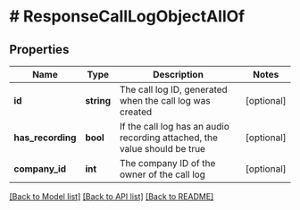 # # ResponseCallLogObjectAllOf

## Properties

Name | Type | Description | Notes
------------ | ------------- | ------------- | -------------
**id** | **string** | The call log ID, generated when the call log was created | [optional]
**has_recording** | **bool** | If the call log has an audio recording attached, the value should be true | [optional]
**company_id** | **int** | The company ID of the owner of the call log | [optional]

[[Back to Model list]](../README.md#documentation-for-models) [[Back to API list]](../README.md#documentation-for-api-endpoints) [[Back to README]](../README.md)
